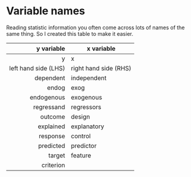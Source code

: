 # Variable names   

Reading statistic information you often come across lots of names of the same thing. So I created this table to make it easier.   



|  y variable | x variable |  
|------------:|------------|  
|      y      |     x      |  
| left hand side (LHS)  | right hand side (RHS) |  
| dependent  | independent |  
| endog     |   exog  |  
| endogenous | exogenous |  
| regressand  |  regressors |  
| outcome  | design  |  
| explained  | explanatory  |  
| response  | control  |  
| predicted | predictor |  
| target  | feature  |  
| criterion |  |  
